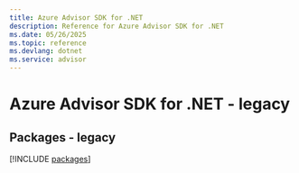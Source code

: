 ```yaml
---
title: Azure Advisor SDK for .NET
description: Reference for Azure Advisor SDK for .NET
ms.date: 05/26/2025
ms.topic: reference
ms.devlang: dotnet
ms.service: advisor
---
```

# Azure Advisor SDK for .NET - legacy
## Packages - legacy
[!INCLUDE [packages](advisor-index.md)]